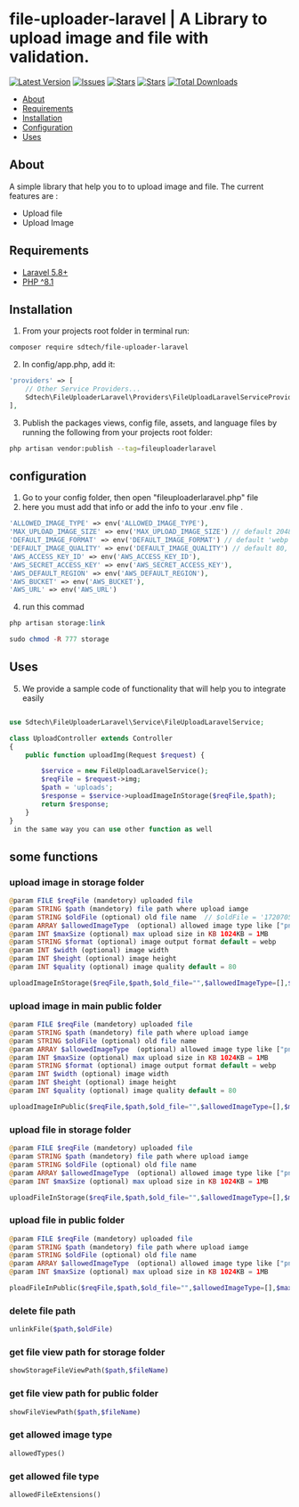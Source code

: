 # file-uploader-laravel | A Library to upload image and file with validation.

[![Latest Version](https://img.shields.io/github/release/syedbacchu/file-uploader-laravel.svg?style=flat-square)](https://github.com/syedbacchu/file-uploader-laravel/releases)
[![Issues](https://img.shields.io/github/issues/syedbacchu/file-uploader-laravel.svg?style=flat-square)](https://github.com/syedbacchu/file-uploader-laravel)
[![Stars](https://img.shields.io/github/stars/syedbacchu/file-uploader-laravel.svg?style=social)](https://github.com/syedbacchu/file-uploader-laravel)
[![Stars](https://img.shields.io/github/forks/syedbacchu/file-uploader-laravel?style=flat-square)](https://github.com/syedbacchu/file-uploader-laravel)
[![Total Downloads](https://img.shields.io/packagist/dt/sdtech/file-uploader-laravel.svg?style=flat-square)](https://packagist.org/packages/sdtech/file-uploader-laravel)

- [About](#about)
- [Requirements](#requirements)
- [Installation](#installation)
- [Configuration](#configuration)
- [Uses](#Uses)

## About

A simple library that help you to to upload image and file.
The current features are :

- Upload file
- Upload Image

## Requirements

* [Laravel 5.8+](https://laravel.com/docs/installation)
* [PHP ^8.1](https://www.php.net/)

## Installation
1. From your projects root folder in terminal run:

```bash
composer require sdtech/file-uploader-laravel
```
2. In config/app.php, add it:
```php
'providers' => [
    // Other Service Providers...
    Sdtech\FileUploaderLaravel\Providers\FileUploadLaravelServiceProviders::class,
],
```
3. Publish the packages views, config file, assets, and language files by running the following from your projects root folder:

```bash
php artisan vendor:publish --tag=fileuploaderlaravel
```

## configuration
1. Go to your config folder, then open "fileuploaderlaravel.php" file
2. here you must add that info or add the info to your .env file .

```php
'ALLOWED_IMAGE_TYPE' => env('ALLOWED_IMAGE_TYPE'),
'MAX_UPLOAD_IMAGE_SIZE' => env('MAX_UPLOAD_IMAGE_SIZE') // default 2048 KB
'DEFAULT_IMAGE_FORMAT' => env('DEFAULT_IMAGE_FORMAT') // default 'webp',
'DEFAULT_IMAGE_QUALITY' => env('DEFAULT_IMAGE_QUALITY') // default 80,
'AWS_ACCESS_KEY_ID' => env('AWS_ACCESS_KEY_ID'),
'AWS_SECRET_ACCESS_KEY' => env('AWS_SECRET_ACCESS_KEY'),
'AWS_DEFAULT_REGION' => env('AWS_DEFAULT_REGION'),
'AWS_BUCKET' => env('AWS_BUCKET'),
'AWS_URL' => env('AWS_URL')
```
4. run this commad 
```php
php artisan storage:link
```
```php
sudo chmod -R 777 storage
```
## Uses
5. We provide a sample code of functionality that will help you to integrate easily

```php

use Sdtech\FileUploaderLaravel\Service\FileUploadLaravelService;

class UploadController extends Controller
{
    public function uploadImg(Request $request) {

        $service = new FileUploadLaravelService();
        $reqFile = $request->img;
        $path = 'uploads';
        $response = $service->uploadImageInStorage($reqFile,$path);
        return $response;
    }
}
 in the same way you can use other function as well
```

## some functions
### upload image in storage folder
```php
@param FILE $reqFile (mandetory) uploaded file
@param STRING $path (mandetory) file path where upload iamge
@param STRING $oldFile (optional) old file name  // $oldFile = '1720705563668fe21b791d2.png';
@param ARRAY $allowedImageType  (optional) allowed image type like ["png","webp","jpeg"]
@param INT $maxSize (optional) max upload size in KB 1024KB = 1MB
@param STRING $format (optional) image output format default = webp
@param INT $width (optional) image width
@param INT $height (optional) image height
@param INT $quality (optional) image quality default = 80
```    

```php   
uploadImageInStorage($reqFile,$path,$old_file="",$allowedImageType=[],$maxSize="", $format='',$width="",$height=null,$quality=null) 
```
### upload image in main public folder
    
```php
@param FILE $reqFile (mandetory) uploaded file
@param STRING $path (mandetory) file path where upload iamge
@param STRING $oldFile (optional) old file name
@param ARRAY $allowedImageType  (optional) allowed image type like ["png","webp","jpeg"]
@param INT $maxSize (optional) max upload size in KB 1024KB = 1MB
@param STRING $format (optional) image output format default = webp
@param INT $width (optional) image width
@param INT $height (optional) image height
@param INT $quality (optional) image quality default = 80
```    
     
```php 
uploadImageInPublic($reqFile,$path,$old_file="",$allowedImageType=[],$maxSize="",$format='',$width="",$height=null,$quality=null) 
```
### upload file in storage folder
```php
@param FILE $reqFile (mandetory) uploaded file
@param STRING $path (mandetory) file path where upload iamge
@param STRING $oldFile (optional) old file name
@param ARRAY $allowedImageType  (optional) allowed image type like ["png","webp","jpeg"]
@param INT $maxSize (optional) max upload size in KB 1024KB = 1MB
```
```php
uploadFileInStorage($reqFile,$path,$old_file="",$allowedImageType=[],$maxSize="")
```
### upload file in public folder
```php    
@param FILE $reqFile (mandetory) uploaded file
@param STRING $path (mandetory) file path where upload iamge
@param STRING $oldFile (optional) old file name
@param ARRAY $allowedImageType  (optional) allowed image type like ["png","webp","jpeg"]
@param INT $maxSize (optional) max upload size in KB 1024KB = 1MB
```

```php
ploadFileInPublic($reqFile,$path,$old_file="",$allowedImageType=[],$maxSize="")
```

### delete file path
```php
unlinkFile($path,$oldFile)
```
### get file view path for storage folder
```php
showStorageFileViewPath($path,$fileName)
```
### get file view path for public folder
```php
showFileViewPath($path,$fileName)
```
### get allowed image type
```php
allowedTypes()
```
### get allowed file type
```php
allowedFileExtensions()
``` 
